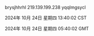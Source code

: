 brysjhhrhl 219.139.199.238 yqqlmgsycl

2024年 10月 24日 星期四 13:40:02 CST

2024年 10月 24日 星期四 05:40:02 GMT
